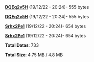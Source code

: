 [**DQEq2v5H**](/data/DQEq2v5H.txt) (19/12/22 - 20:24)- 555 bytes

[**DQEq2v5H**](/data/DQEq2v5H.txt) (19/12/22 - 20:24)- 555 bytes

[**Srhx2Pe1**](/data/Srhx2Pe1.txt) (19/12/22 - 20:24)- 654 bytes

[**Srhx2Pe1**](/data/Srhx2Pe1.txt) (19/12/22 - 20:24)- 654 bytes

**Total Datas**: 733

**Total Size**: 4.75 MB / 4.8 MB